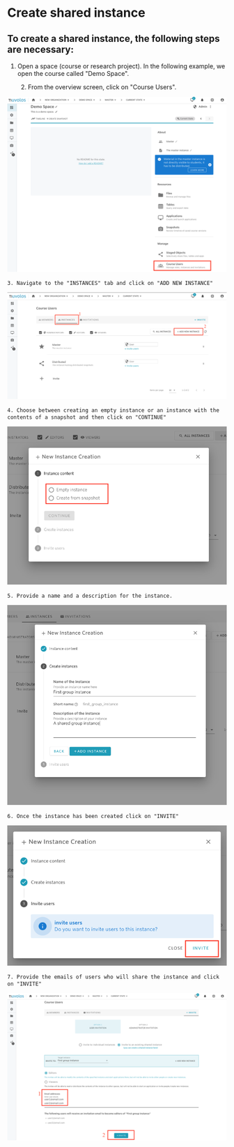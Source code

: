 # Create shared instance

## To create a shared instance, the following steps are necessary:

1. Open a space \(course or research project\). In the following example, we open the course called "Demo Space".

    2. From the overview screen, click on "Course Users".

![](../../.gitbook/assets/screen-shot-2020-11-17-at-10.40.13-am.png)

    3. Navigate to the "INSTANCES" tab and click on "ADD NEW INSTANCE"

![](../../.gitbook/assets/screen-shot-2020-11-17-at-10.51.41-am.png)

    4. Choose between creating an empty instance or an instance with the contents of a snapshot and then click on "CONTINUE"

![](../../.gitbook/assets/screen-shot-2020-11-17-at-11.00.43-am.png)

    5. Provide a name and a description for the instance.

![](../../.gitbook/assets/screen-shot-2020-11-17-at-11.01.22-am.png)

    6. Once the instance has been created click on "INVITE"

![](../../.gitbook/assets/screen-shot-2020-11-17-at-11.06.15-am.png)

    7. Provide the emails of users who will share the instance and click on "INVITE"

![](../../.gitbook/assets/screen-shot-2020-11-17-at-11.06.54-am.png)







